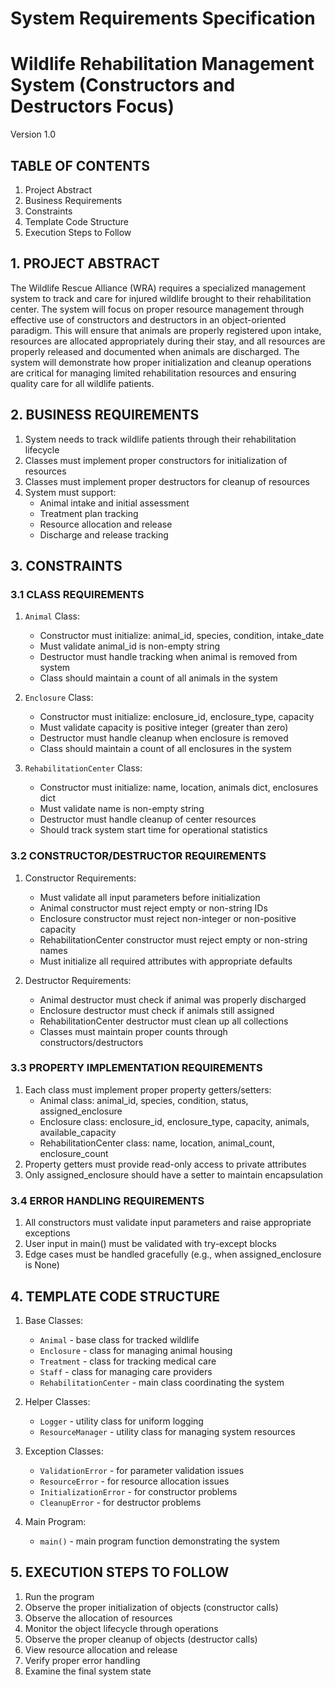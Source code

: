 # System Requirements Specification
# Wildlife Rehabilitation Management System (Constructors and Destructors Focus)
Version 1.0

## TABLE OF CONTENTS
1. Project Abstract
2. Business Requirements
3. Constraints
4. Template Code Structure
5. Execution Steps to Follow

## 1. PROJECT ABSTRACT
The Wildlife Rescue Alliance (WRA) requires a specialized management system to track and care for injured wildlife brought to their rehabilitation center. The system will focus on proper resource management through effective use of constructors and destructors in an object-oriented paradigm. This will ensure that animals are properly registered upon intake, resources are allocated appropriately during their stay, and all resources are properly released and documented when animals are discharged. The system will demonstrate how proper initialization and cleanup operations are critical for managing limited rehabilitation resources and ensuring quality care for all wildlife patients.

## 2. BUSINESS REQUIREMENTS
1. System needs to track wildlife patients through their rehabilitation lifecycle
2. Classes must implement proper constructors for initialization of resources
3. Classes must implement proper destructors for cleanup of resources
4. System must support:
   - Animal intake and initial assessment
   - Treatment plan tracking
   - Resource allocation and release
   - Discharge and release tracking

## 3. CONSTRAINTS

### 3.1 CLASS REQUIREMENTS
1. `Animal` Class:
   - Constructor must initialize: animal_id, species, condition, intake_date
   - Must validate animal_id is non-empty string
   - Destructor must handle tracking when animal is removed from system
   - Class should maintain a count of all animals in the system

2. `Enclosure` Class:
   - Constructor must initialize: enclosure_id, enclosure_type, capacity
   - Must validate capacity is positive integer (greater than zero)
   - Destructor must handle cleanup when enclosure is removed
   - Class should maintain a count of all enclosures in the system

3. `RehabilitationCenter` Class:
   - Constructor must initialize: name, location, animals dict, enclosures dict
   - Must validate name is non-empty string
   - Destructor must handle cleanup of center resources
   - Should track system start time for operational statistics

### 3.2 CONSTRUCTOR/DESTRUCTOR REQUIREMENTS
1. Constructor Requirements:
   - Must validate all input parameters before initialization
   - Animal constructor must reject empty or non-string IDs
   - Enclosure constructor must reject non-integer or non-positive capacity
   - RehabilitationCenter constructor must reject empty or non-string names
   - Must initialize all required attributes with appropriate defaults

2. Destructor Requirements:
   - Animal destructor must check if animal was properly discharged
   - Enclosure destructor must check if animals still assigned
   - RehabilitationCenter destructor must clean up all collections
   - Classes must maintain proper counts through constructors/destructors

### 3.3 PROPERTY IMPLEMENTATION REQUIREMENTS
1. Each class must implement proper property getters/setters:
   - Animal class: animal_id, species, condition, status, assigned_enclosure
   - Enclosure class: enclosure_id, enclosure_type, capacity, animals, available_capacity
   - RehabilitationCenter class: name, location, animal_count, enclosure_count
2. Property getters must provide read-only access to private attributes
3. Only assigned_enclosure should have a setter to maintain encapsulation

### 3.4 ERROR HANDLING REQUIREMENTS
1. All constructors must validate input parameters and raise appropriate exceptions
2. User input in main() must be validated with try-except blocks
3. Edge cases must be handled gracefully (e.g., when assigned_enclosure is None)

## 4. TEMPLATE CODE STRUCTURE
1. Base Classes:
   - `Animal` - base class for tracked wildlife
   - `Enclosure` - class for managing animal housing
   - `Treatment` - class for tracking medical care
   - `Staff` - class for managing care providers
   - `RehabilitationCenter` - main class coordinating the system

2. Helper Classes:
   - `Logger` - utility class for uniform logging
   - `ResourceManager` - utility class for managing system resources

3. Exception Classes:
   - `ValidationError` - for parameter validation issues
   - `ResourceError` - for resource allocation issues
   - `InitializationError` - for constructor problems
   - `CleanupError` - for destructor problems

4. Main Program:
   - `main()` - main program function demonstrating the system

## 5. EXECUTION STEPS TO FOLLOW
1. Run the program
2. Observe the proper initialization of objects (constructor calls)
3. Observe the allocation of resources
4. Monitor the object lifecycle through operations
5. Observe the proper cleanup of objects (destructor calls)
6. View resource allocation and release
7. Verify proper error handling
8. Examine the final system state